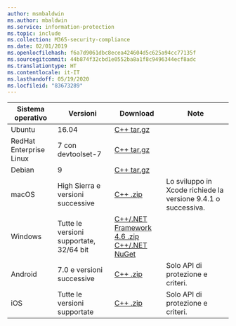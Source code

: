 ```yaml
---
author: msmbaldwin
ms.author: mbaldwin
ms.service: information-protection
ms.topic: include
ms.collection: M365-security-compliance
ms.date: 02/01/2019
ms.openlocfilehash: f6a7d9061dbc8ecea424604d5c625a94cc77135f
ms.sourcegitcommit: 44b874f32cbd1e0552ba8a1f8c9496344ecf8adc
ms.translationtype: HT
ms.contentlocale: it-IT
ms.lasthandoff: 05/19/2020
ms.locfileid: "83673289"
---
```

| Sistema operativo        | Versioni                          | Download                                                                                                                            | Note                                        |
| ----------------------- | --------------------------------- | ------------------------------------------------------------------------------------------------------------------------------------ | -------------------------------------------- |
| Ubuntu                  | 16.04                             | [C++ tar.gz](https://aka.ms/mipsdkbinaries)                                                                                          |                                              |
| RedHat Enterprise Linux | 7 con devtoolset-7               | [C++ tar.gz](https://aka.ms/mipsdkbinaries)                                                                                          |                                              |
| Debian                  | 9                                 | [C++ tar.gz](https://aka.ms/mipsdkbinaries)                                                                                          |                                              |
| macOS                   | High Sierra e versioni successive             | [C++ .zip](https://aka.ms/mipsdkbinaries)                                                                                            | Lo sviluppo in Xcode richiede la versione 9.4.1 o successiva. |
| Windows                 | Tutte le versioni supportate, 32/64 bit | [C++/.NET Framework 4.6 .zip](https://aka.ms/mipsdkbinaries)<br>[C++/.NET NuGet](https://www.nuget.org/packages?q=Microsoft.InformationProtection) |                                              |
| Android                 | 7.0 e versioni successive                     | [C++ .zip](https://aka.ms/mipsdkbinaries)                                                                                            | Solo API di protezione e criteri.             |
| iOS                     | Tutte le versioni supportate            | [C++ .zip](https://aka.ms/mipsdkbinaries)                                                                                            | Solo API di protezione e criteri.                        |

